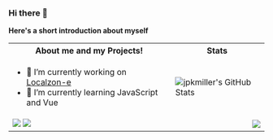 ### Hi there 👋

**Here's a short introduction about myself**
<table>
  <th>About me and my Projects!</th>
  <th>Stats</th>
  <tr>
    <td>
      <ul>
        <li>🔭 I’m currently working on <a href="https://localzon-e.github.io/website-frontend/#/" target="_blank">Localzon-e</a></li>
        <li>🌱 I’m currently learning JavaScript and Vue</li>
      </ul>
    </td>
    <td>
      <img align="right" alt="jpkmiller's GitHub Stats" src="https://github-readme-stats.vercel.app/api?username=jpkmiller&show_icons=true&hide_border=true" />
    </td>
  </tr>
  <tr>
    <td>
      <a href="https://github.com/localzon-e/website-frontend"><img src="https://github-readme-stats.vercel.app/api/pin/?username=localzon-e&repo=website-frontend" /></a>
      <a href="https://github.com/Krakelo/Tierpark-re"><img src="https://github-readme-stats.vercel.app/api/pin/?username=krakelo&repo=tierpark-re" /></a>
    </td>
    <td>
      <img align="right" src="https://github-readme-stats.vercel.app/api/top-langs?username=jpkmiller&langs_count=8&hide_border=true" />
    </td>
  </tr>
</table>




